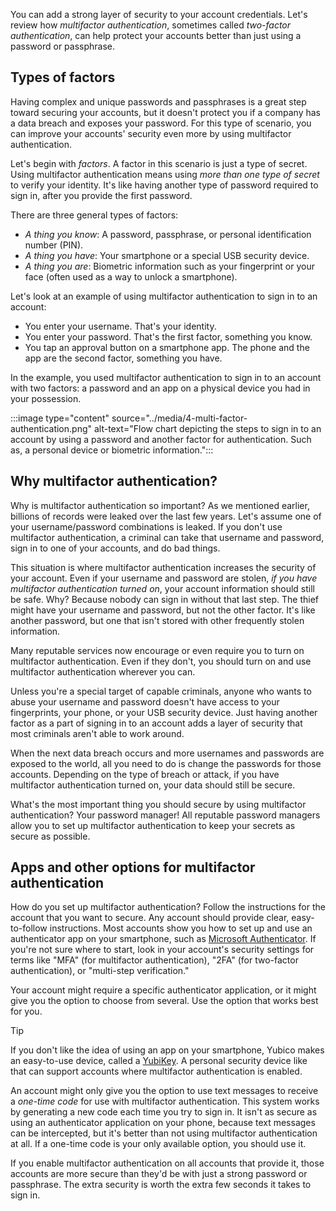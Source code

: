 You can add a strong layer of security to your account credentials. Let's review how *multifactor authentication*, sometimes called *two-factor authentication*, can help protect your accounts better than just using a password or passphrase.

## Types of factors

Having complex and unique passwords and passphrases is a great step toward securing your accounts, but it doesn't protect you if a company has a data breach and exposes your password. For this type of scenario, you can improve your accounts' security even more by using multifactor authentication.

Let's begin with *factors*. A factor in this scenario is just a type of secret. Using multifactor authentication means using *more than one type of secret* to verify your identity. It's like having another type of password required to sign in, after you provide the first password.

There are three general types of factors:

- *A thing you know*: A password, passphrase, or personal identification number (PIN).
- *A thing you have*: Your smartphone or a special USB security device.
- *A thing you are*: Biometric information such as your fingerprint or your face (often used as a way to unlock a smartphone).

Let's look at an example of using multifactor authentication to sign in to an account:

- You enter your username. That's your identity.
- You enter your password. That's the first factor, something you know.
- You tap an approval button on a smartphone app. The phone and the app are the second factor, something you have.

In the example, you used multifactor authentication to sign in to an account with two factors: a password and an app on a physical device you had in your possession.

:::image type="content" source="../media/4-multi-factor-authentication.png" alt-text="Flow chart depicting the steps to sign in to an account by using a password and another factor for authentication. Such as, a personal device or biometric information.":::

## Why multifactor authentication?

Why is multifactor authentication so important? As we mentioned earlier, billions of records were leaked over the last few years. Let's assume one of your username/password combinations is leaked. If you don't use multifactor authentication, a criminal can take that username and password, sign in to one of your accounts, and do bad things.

This situation is where multifactor authentication increases the security of your account. Even if your username and password are stolen, *if you have multifactor authentication turned on*, your account information should still be safe. Why? Because nobody can sign in without that last step. The thief might have your username and password, but not the other factor. It's like another password, but one that isn't stored with other frequently stolen information.

Many reputable services now encourage or even require you to turn on multifactor authentication. Even if they don't, you should turn on and use multifactor authentication wherever you can.

Unless you're a special target of capable criminals, anyone who wants to abuse your username and password doesn't have access to your fingerprints, your phone, or your USB security device. Just having another factor as a part of signing in to an account adds a layer of security that most criminals aren't able to work around.

When the next data breach occurs and more usernames and passwords are exposed to the world, all you need to do is change the passwords for those accounts. Depending on the type of breach or attack, if you have multifactor authentication turned on, your data should still be secure.

What's the most important thing you should secure by using multifactor authentication? Your password manager! All reputable password managers allow you to set up multifactor authentication to keep your secrets as secure as possible.

## Apps and other options for multifactor authentication

How do you set up multifactor authentication? Follow the instructions for the account that you want to secure. Any account should provide clear, easy-to-follow instructions. Most accounts show you how to set up and use an authenticator app on your smartphone, such as [Microsoft Authenticator](https://www.microsoft.com/en-us/account/authenticator/?azure-portal=true). If you're not sure where to start, look in your account's security settings for terms like "MFA" (for multifactor authentication), "2FA" (for two-factor authentication), or "multi-step verification."

Your account might require a specific authenticator application, or it might give you the option to choose from several. Use the option that works best for you.

> [!TIP]
> If you don't like the idea of using an app on your smartphone, Yubico makes an easy-to-use device, called a [YubiKey](https://www.yubico.com/products/?azure-portal=true). A personal security device like that can support accounts where multifactor authentication is enabled.

An account might only give you the option to use text messages to receive a *one-time code* for use with multifactor authentication. This system works by generating a new code each time you try to sign in. It isn't as secure as using an authenticator application on your phone, because text messages can be intercepted, but it's better than not using multifactor authentication at all. If a one-time code is your only available option, you should use it.

If you enable multifactor authentication on all accounts that provide it, those accounts are more secure than they'd be with just a strong password or passphrase. The extra security is worth the extra few seconds it takes to sign in.
